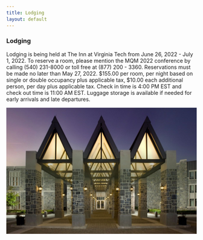 ```yaml
---
title: Lodging
layout: default
---
```

<div class="container">
	<h3>Lodging</h3>
	<p>Lodging is being held at The Inn at Virginia Tech from June 26, 2022 - July 1, 2022. To reserve a room, please mention the MQM 2022 conference by calling (540) 231-8000 or toll free at (877) 200 - 3360. Reservations must be made no later than May 27, 2022. $155.00 per room, per night based on single or double occupancy plus applicable tax, $10.00 each additional person, per day plus applicable tax. Check in time is 4:00 PM EST and check out time is 11:00 AM EST. Luggage storage is available if needed for early arrivals and late departures.</p>
	<img src="assets/images/pasted-image (5).jpg">
</div>

